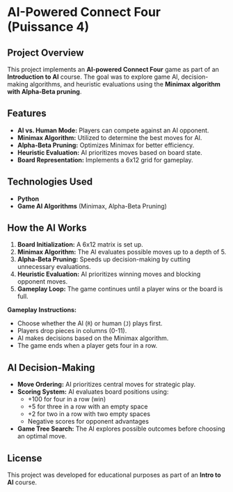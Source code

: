 # AI-Powered Connect Four (Puissance 4)

## Project Overview
This project implements an **AI-powered Connect Four** game as part of an **Introduction to AI** course. The goal was to explore game AI, decision-making algorithms, and heuristic evaluations using the **Minimax algorithm with Alpha-Beta pruning**.

## Features
- **AI vs. Human Mode:** Players can compete against an AI opponent.
- **Minimax Algorithm:** Utilized to determine the best moves for AI.
- **Alpha-Beta Pruning:** Optimizes Minimax for better efficiency.
- **Heuristic Evaluation:** AI prioritizes moves based on board state.
- **Board Representation:** Implements a 6x12 grid for gameplay.

## Technologies Used
- **Python**
- **Game AI Algorithms** (Minimax, Alpha-Beta Pruning)

## How the AI Works
1. **Board Initialization:** A 6x12 matrix is set up.
2. **Minimax Algorithm:** The AI evaluates possible moves up to a depth of 5.
3. **Alpha-Beta Pruning:** Speeds up decision-making by cutting unnecessary evaluations.
4. **Heuristic Evaluation:** AI prioritizes winning moves and blocking opponent moves.
5. **Gameplay Loop:** The game continues until a player wins or the board is full.

**Gameplay Instructions:**
   - Choose whether the AI (`R`) or human (`J`) plays first.
   - Players drop pieces in columns (0-11).
   - AI makes decisions based on the Minimax algorithm.
   - The game ends when a player gets four in a row.

## AI Decision-Making
- **Move Ordering:** AI prioritizes central moves for strategic play.
- **Scoring System:** AI evaluates board positions using:
  - +100 for four in a row (win)
  - +5 for three in a row with an empty space
  - +2 for two in a row with two empty spaces
  - Negative scores for opponent advantages
- **Game Tree Search:** The AI explores possible outcomes before choosing an optimal move.

## License
This project was developed for educational purposes as part of an **Intro to AI** course.


